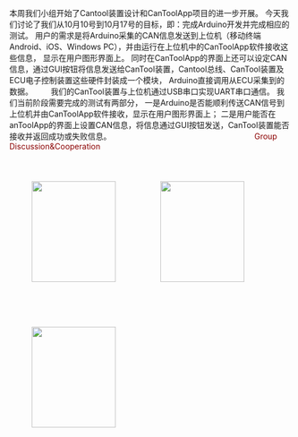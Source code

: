   本周我们小组开始了Cantool装置设计和CanToolApp项目的进一步开展。
  今天我们讨论了我们从10月10号到10月17号的目标，即：完成Arduino开发并完成相应的测试。
  用户的需求是将Arduino采集的CAN信息发送到上位机（移动终端Android、iOS、Windows PC），并由运行在上位机中的CanToolApp软件接收这些信息，
  显示在用户图形界面上。
  同时在CanToolApp的界面上还可以设定CAN信息，通过GUI按钮将信息发送给CanTool装置，Cantool总线、CanTool装置及ECU电子控制装置这些硬件封装成一个模块，
  Arduino直接调用从ECU采集到的数据。
  我们的CanTool装置与上位机通过USB串口实现UART串口通信。
  我们当前阶段需要完成的测试有两部分，
  一是Arduino是否能顺利传送CAN信号到上位机并由CanToolApp软件接收，显示在用户图形界面上；
  二是用户能否在anToolApp的界面上设置CAN信息，将信息通过GUI按钮发送，CanTool装置能否接收并返回成功或失败信息。
  &emsp;&emsp;&emsp;&emsp;&emsp;&emsp;&emsp;&emsp;&emsp;&emsp;&emsp;&emsp;&emsp;&emsp;&emsp;&emsp;&emsp;&emsp;<font color=#8B0000>Group Discussion&Cooperation</font>

<div style="float:left;border:solid 1px 000;margin:40px;"><img src="http://images.cnblogs.com/cnblogs_com/lile-tju/1095316/t_webwxgetmsgimg%20(4).jpg" width="150" height="180" ></div>
<div style="float:left;border:solid 1px 000;margin:40px;"><img src="http://images.cnblogs.com/cnblogs_com/lile-tju/1095316/t_webwxgetmsgimg%20(2).jpg"  width="150" height="180" ></div>
<div style="float:left;border:solid 1px 000;margin:40px;"><img src="http://images.cnblogs.com/cnblogs_com/lile-tju/1095316/t_webwxgetmsgimg%20(1).jpg" width="150" height="180" ></div>
<div style="clear:both;"></div>

